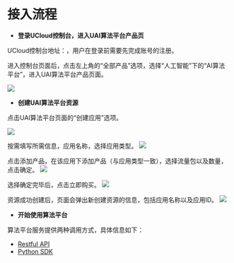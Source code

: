 

# 接入流程

- **登录UCloud控制台，进入UAI算法平台产品页**

 UCloud控制台地址：[]( https://console.ucloud.cn/dashboard)，用户在登录前需要先完成账号的注册。

 进入控制台页面后，点击左上角的“全部产品”选项，选择“人工智能”下的“AI算法平台”，进入UAI算法平台产品页面。

![](ai/uai-algorithm/images/access/0.png)

- **创建UAI算法平台资源**

 点击UAI算法平台页面的“创建应用”选项。

![](ai/uai-algorithm/images/access/1.png)

 按需填写所需信息，应用名称，选择应用类型。
![](ai/uai-algorithm/images/access/2.png)

 点击添加产品，在该应用下添加产品（与应用类型一致），选择流量包以及数量，点击确定。
![](ai/uai-algorithm/images/access/3.png)

 选择确定完毕后，点击立即购买。
![](ai/uai-algorithm/images/access/4.png)

 资源成功创建后，页面会弹出新创建资源的信息，包括应用名称以及应用ID。
![](ai/uai-algorithm/images/access/5.jpg)


- **开始使用算法平台**

 算法平台服务提供两种调用方式，具体信息如下：

 - [Restful API](uai-algorithm/api)
 - [Python SDK](uai-algorithm/pysdk/alg-platform)

 

